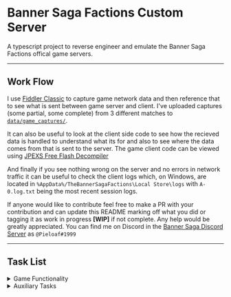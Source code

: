 # Banner Saga Factions Custom Server

A typescript project to reverse engineer and emulate the Banner Saga Factions offical game servers.

---

## Work Flow

I use [Fiddler Classic](https://www.telerik.com/fiddler/fiddler-classic) to capture game network data and then reference that to see what is sent between game server and client. I've uploaded captures (some partial, some complete) from 3 different matches to [`data/game_captures/`](/data/game_captures/).

It can also be useful to look at the client side code to see how the recieved data is handled to understand what its for and also to see where the data comes from that is sent to the server. The game client code can be viewed using [JPEXS Free Flash Decompiler](https://github.com/jindrapetrik/jpexs-decompiler)

And finally if you see nothing wrong on the server and no errors in network traffic it can be useful to check the client logs which, on Windows, are located in `%AppData%/TheBannerSagaFactions\Local Store\logs` with `A-0.log.txt` being the most recent session logs.

If anyone would like to contribute feel free to make a PR with your contribution and can update this README marking off what you did or tagging it as work in progress **[WIP]** if not complete. Any help would be greatly appreciated. You can find me on Discord in the [Banner Saga Discord Server](https://discord.gg/Jf3FNpV8gv) as `@Pieloaf#1999`

---
## Task List
<details>
  <summary>Game Functionality</summary>

- [ ] Core Functionality
  - [x] Pseudo Login System
    - placeholder until user database established 
  - [x] Global Chat
  - [x] Queueing
  - [ ] Dequeuing :large_blue_diamond:
  - [ ] Matchmaking :large_blue_diamond:
    - It works enough to get into game but needs a **lot** of work see [here](src/queue.ts)
  - [ ] Battle
    - [x] Ready Units
    - [x] Deplot Units
    - [ ] Sync Clients :large_orange_diamond: **[WIP - Pieloaf]** 
    - [ ] Handle Actions and Movement :large_orange_diamond: **[WIP - Pieloaf]**
    - [ ] Handle Match End :large_orange_diamond:
    - [ ] In Battle Chat :large_blue_diamond:
    - [ ] Handling Surrenders/Disconnects/Unusual behaviour :question:
- [ ] Other
  - [ ] Proving Grounds
    - [ ] Changing Party :large_blue_diamond:
    - [ ] Upgrading Units :large_blue_diamond:
  - [ ] Mead House
    - [ ] Purchasing New Units :large_blue_diamond:
  - [ ] Great Hall
    - [ ] Weekly Tournament :red_circle:
    - [ ] Map Rotation :large_blue_diamond:
  - [ ] Anticheat and Data Verification :shit:
  - [ ] Login Client :red_circle:
- [ ] Bonus
  - [ ] Map Selection :large_orange_diamond:
  - [ ] Local VS :large_orange_diamond:

---

### Difficulty Estimates

| Difficulty Estimate | Icon                   |
| ------------------- | ---------------------- |
| Easy                | :large_blue_diamond:   |
| Medium              | :large_orange_diamond: |
| Hard                | :red_circle:           |
| NO!                 | :shit:                 |
| Unkown              | :question:             |

</details>

<details>
  <summary>Auxiliary Tasks</summary>
  
 In order of priority:

- Database Stuff
  - Setting up databases for user accounts, battles, sessions, game units, tournaments, etc... There's a lot 
  
- Documentation
  - which I have not done very well so far...
  
- Data Handling Refactoring
  - This was not thought about very well before starting and as a result some of the data sharing between modules could use some refactoring and clean up.

</details>


